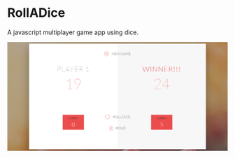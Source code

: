 # RollADice
A javascript multiplayer game app using dice.



![Roll A Dice](./assets/rolladice.png)
